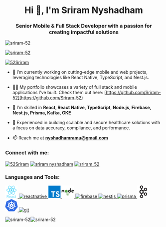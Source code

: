 <h1 align="center">Hi 👋, I'm Sriram Nyshadham</h1>
<h3 align="center">Senior Mobile & Full Stack Developer with a passion for creating impactful solutions</h3>

<p align="left"> <img src="https://komarev.com/ghpvc/?username=sriram-52&label=Profile%20views&color=0e75b6&style=flat" alt="sriram-52" /> </p>

<p align="left"> <a href="https://github.com/ryo-ma/github-profile-trophy"><img src="https://github-profile-trophy.vercel.app/?username=sriram-52" alt="sriram-52" /></a> </p>

<p align="left"> <a href="https://twitter.com/52Sriram" target="blank"><img src="https://img.shields.io/twitter/follow/52Sriram?logo=twitter&style=for-the-badge&color=1DA1F2" alt="52Sriram" /></a> </p>

- 🔭 I’m currently working on cutting-edge mobile and web projects, leveraging technologies like React Native, TypeScript, and Nest.js.

- 👨‍💻 My portfolio showcases a variety of full stack and mobile applications I've built. Check them out here: [https://github.com/Sriram-52](https://github.com/Sriram-52)

- 💬 I’m skilled in **React, React Native, TypeScript, Node.js, Firebase, Nest.js, Prisma, Kafka, GKE**

- 🚀 Experienced in building scalable and secure healthcare solutions with a focus on data accuracy, compliance, and performance.

- 📫 Reach me at **nyshadhamramu@gmail.com**

<h3 align="left">Connect with me:</h3>
<p align="left">
  <a href="https://twitter.com/52Sriram" target="blank"><img align="center" src="https://img.shields.io/badge/Twitter-1DA1F2?logo=twitter&logoColor=white&style=for-the-badge" alt="52Sriram" height="30" width="100" /></a>
  <a href="https://www.linkedin.com/in/sriram-nyshadham-913252194/" target="blank"><img align="center" src="https://img.shields.io/badge/LinkedIn-0077B5?logo=linkedin&logoColor=white&style=for-the-badge" alt="sriram nyshadham" height="30" width="100" /></a>
  <a href="https://www.hackerrank.com/sriram_52" target="blank"><img align="center" src="https://img.shields.io/badge/Hackerrank-2EC866?logo=hackerrank&logoColor=white&style=for-the-badge" alt="sriram_52" height="30" width="100" /></a>
</p>

<h3 align="left">Languages and Tools:</h3>
<p align="left">
  <a href="https://reactjs.org/" target="_blank"> <img src="https://raw.githubusercontent.com/devicons/devicon/master/icons/react/react-original-wordmark.svg" alt="react" width="40" height="40"/> </a>
  <a href="https://reactnative.dev/" target="_blank"> <img src="https://reactnative.dev/img/header_logo.svg" alt="reactnative" width="40" height="40"/> </a>
  <a href="https://www.typescriptlang.org/" target="_blank"> <img src="https://raw.githubusercontent.com/devicons/devicon/master/icons/typescript/typescript-original.svg" alt="typescript" width="40" height="40"/> </a>
  <a href="https://nodejs.org" target="_blank"> <img src="https://raw.githubusercontent.com/devicons/devicon/master/icons/nodejs/nodejs-original-wordmark.svg" alt="nodejs" width="40" height="40"/> </a>
  <a href="https://firebase.google.com/" target="_blank"> <img src="https://www.vectorlogo.zone/logos/firebase/firebase-icon.svg" alt="firebase" width="40" height="40"/> </a>
  <a href="https://nestjs.com/" target="_blank"> <img src="https://upload.wikimedia.org/wikipedia/commons/a/a8/NestJS.svg" alt="nestjs" width="40" height="40"/> </a>
  <a href="https://www.prisma.io/" target="_blank"> <img src="https://www.prisma.io/images/favicon-32x32.png" alt="prisma" width="40" height="40"/> </a>
  <a href="https://kafka.apache.org/" target="_blank"> <img src="https://raw.githubusercontent.com/devicons/devicon/master/icons/apachekafka/apachekafka-original.svg" alt="kafka" width="40" height="40"/> </a>
  <a href="https://cloud.google.com/kubernetes-engine/" target="_blank"> <img src="https://raw.githubusercontent.com/devicons/devicon/master/icons/kubernetes/kubernetes-plain.svg" alt="gke" width="40" height="40"/> </a>
  <a href="https://git-scm.com/" target="_blank"> <img src="https://www.vectorlogo.zone/logos/git-scm/git-scm-icon.svg" alt="git" width="40" height="40"/> </a>
</p>

<p><img align="left" src="https://github-readme-streak-stats.herokuapp.com/?user=sriram-52&" alt="sriram-52" /></p>

<p>&nbsp;<img align="left" src="https://github-readme-stats.vercel.app/api?username=sriram-52&show_icons=true&locale=en" alt="sriram-52" /></p>

